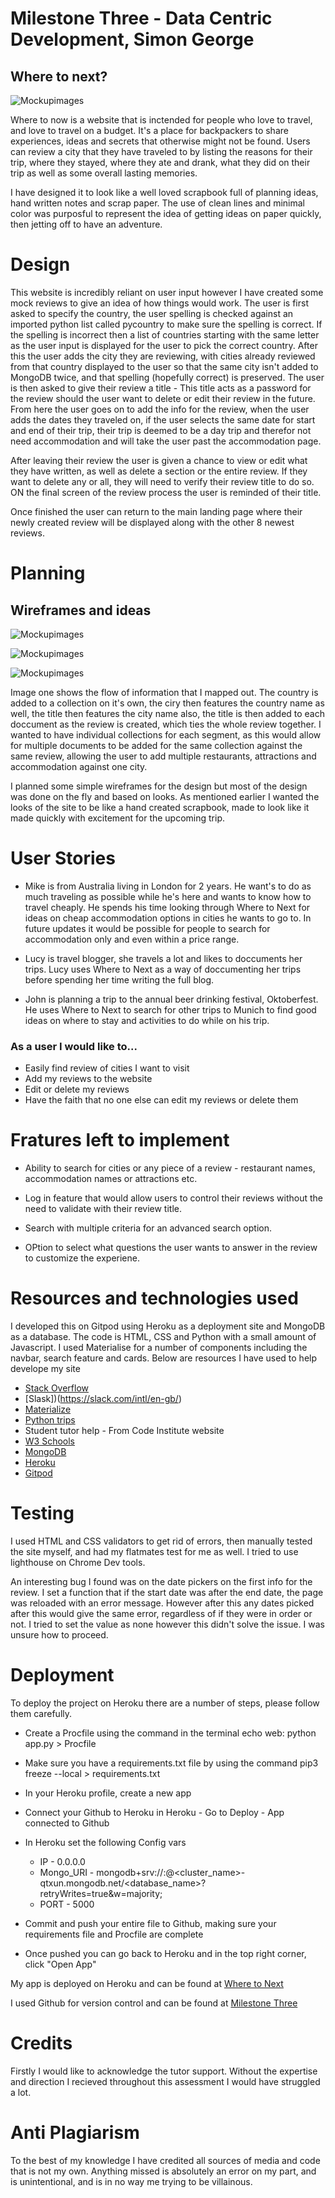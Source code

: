 # Milestone Three - Data Centric Development, Simon George #
## Where to next? ##

![Mockupimages](https://github.com/SimonGeorgeNZ/Milestone_three/blob/master/static/images/macimages.png?raw=true)

Where to now is a website that is inctended for people who love to travel, and love to travel on a budget. It's a place for backpackers to share
experiences, ideas and secrets that otherwise might not be found. Users can review a city that they have traveled to by listing the reasons for their
trip, where they stayed, where they ate and drank, what they did on their trip as well as some overall lasting memories. 

I have designed it to look like a well loved scrapbook full of planning ideas, hand written notes and scrap paper. The use of clean lines and minimal color
was purposful to represent the idea of getting ideas on paper quickly, then jetting off to have an adventure. 

# Design #

This website is incredibly reliant on user input however I have created some mock reviews to give an idea of how things would work. The user is 
first asked to specify the country, the user spelling is checked against an imported python list called pycountry to make sure the spelling is correct. If
the spelling is incorrect then a list of countries starting with the same letter as the user input is displayed for the user to pick the correct country. After
this the user adds the city they are reviewing, with cities already reviewed from that country displayed to the user so that the same city isn't added 
to MongoDB twice, and that spelling (hopefully correct) is preserved. The user is then asked to give their review a title - This title acts as a password for
the review should the user want to delete or edit their review in the future. From here the user goes on to add the info for the review, when the user adds the dates
they traveled on, if the user selects the same date for start and end of their trip, their trip is deemed to be a day trip and therefor not need accommodation and will 
take the user past the accommodation page. 

After leaving their review the user is given a chance to view or edit what they have written, as well as delete a section or the entire review. If they want 
to delete any or all, they will need to verify their review title to do so. ON the final screen of the review process the user is reminded of their title. 

Once finished the user can return to the main landing page where their newly created review will be displayed along with the other 8 newest reviews. 

# Planning #

## Wireframes and ideas ##

![Mockupimages](https://github.com/SimonGeorgeNZ/Milestone_three/blob/master/static/images/planning1.jpg?raw=true)

![Mockupimages](https://github.com/SimonGeorgeNZ/Milestone_three/blob/master/static/images/planning2.jpg?raw=true)

![Mockupimages](https://github.com/SimonGeorgeNZ/Milestone_three/blob/master/static/images/planning3.jpg?raw=true)

Image one shows the flow of information that I mapped out. The country is added to a collection on it's own, the ciry then features the country name as well, 
the title then features the city name also, the title is then added to each doccument as the review is created, which ties the whole review together. I wanted to have 
individual collections for each segment, as this would allow for multiple documents to be added for the same collection against the same review, allowing the user to 
add multiple restaurants, attractions and accommodation against one city. 

I planned some simple wireframes for the design but most of the design was done on the fly and based on looks. As mentioned earlier I wanted the looks of the site to 
be like a hand created scrapbook, made to look like it made quickly with excitement for the upcoming trip. 

# User Stories #

- Mike is from Australia living in London for 2 years. He want's to do as much traveling as possible while he's here and wants to know how to travel cheaply. He spends his time 
looking through Where to Next for ideas on cheap accommodation options in cities he wants to go to. In future updates it would be possible for people to search for accommodation only
and even within a price range. 

- Lucy is travel blogger, she travels a lot and likes to doccuments her trips. Lucy uses Where to Next as a way of doccumenting her trips before spending her time writing the full blog. 

- John is planning a trip to the annual beer drinking festival, Oktoberfest. He uses Where to Next to search for other trips to Munich to find good ideas on where to stay and activities 
to do while on his trip. 

### As a user I would like to...

- Easily find review of cities I want to visit
- Add my reviews to the website
- Edit or delete my reviews
- Have the faith that no one else can edit my reviews or delete them 


# Fratures left to implement #

- Ability to search for cities or any piece of a review - restaurant names, accommodation names or attractions etc. 

- Log in feature that would allow users to control their reviews without the need to validate with their review title. 

- Search with multiple criteria for an advanced search option. 

- OPtion to select what questions the user wants to answer in the review to customize the experiene.

# Resources and technologies used #

I developed this on Gitpod using Heroku as a deployment site and MongoDB as a database. The code is HTML, CSS and Python with a small amount of Javascript. I used Materialise for a number of 
components including the navbar, search feature and cards. Below are resources I have used to help develope my site

- [Stack Overflow](https://stackoverflow.com/)
- [Slask])(https://slack.com/intl/en-gb/)
- [Materialize](https://materializecss.com/)
- [Python trips](https://book.pythontips.com/en/latest/)
- Student tutor help - From Code Institute website
- [W3 Schools](https://www.w3schools.com/)
- [MongoDB](https://www.mongodb.com/)
- [Heroku](https://www.heroku.com/)
- [Gitpod](https://www.gitpod.io/)

# Testing #

I used HTML and CSS validators to get rid of errors, then manually tested the site myself, and had my flatmates test for me as well. I tried to use lighthouse on Chrome Dev tools.

An interesting bug I found was on the date pickers on the first info for the review. I set a function that if the start date was after the end date, the page was reloaded with an error 
message. However after this any dates picked after this would give the same error, regardless of if they were in order or not. I tried to set the value as none however this didn't solve
the issue. I was unsure how to proceed. 



# Deployment #

To deploy the project on Heroku there are a number of steps, please follow them carefully. 

- Create a Procfile using the command in the terminal echo web: python app.py > Procfile

- Make sure you have a requirements.txt file by using the command pip3 freeze --local > requirements.txt

- In your Heroku profile, create a new app 

- Connect your Github to Heroku in Heroku - Go to Deploy - App connected to Github

- In Heroku set the following Config vars

    - IP - 0.0.0.0
    - Mongo_URI - mongodb+srv://<username>:<password>@<cluster_name>-qtxun.mongodb.net/<database_name>?retryWrites=true&w=majority;
    - PORT - 5000

- Commit and push your entire file to Github, making sure your requirements file and Procfile are complete

- Once pushed you can go back to Heroku and in the top right corner, click "Open App"

My app is deployed on Heroku and can be found at [Where to Next](https://milestonethree.herokuapp.com/)

I used Github for version control and can be found at [Milestone Three](https://github.com/SimonGeorgeNZ/Milestone_three)


# Credits #

Firstly I would like to acknowledge the tutor support. Without the expertise and direction I recieved throughout this assessment I would have struggled
a lot. 

# Anti Plagiarism #

To the best of my knowledge I have credited all sources of media and code that is not my own. Anything missed is absolutely an error on my part, and is unintentional, and is in no way me trying to be villainous.
